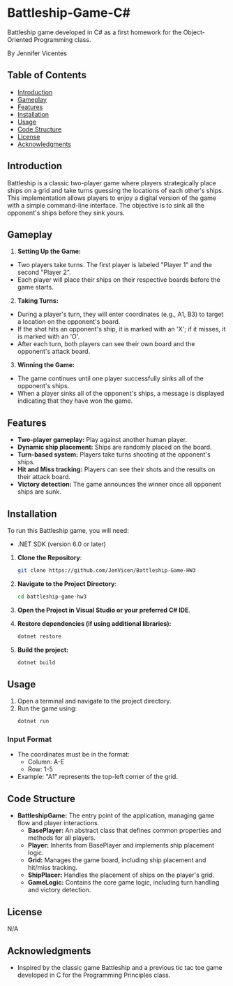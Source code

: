 # Battleship-Game-C#

Battleship game developed in C# as a first homework for the Object-Oriented Programming class.

By Jennifer Vicentes

## Table of Contents

- [Introduction](#introduction)
- [Gameplay](#gameplay)
- [Features](#features)
- [Installation](#installation)
- [Usage](#usage)
- [Code Structure](#code-structure)
- [License](#license)
- [Acknowledgments](#acknowledgments)

## Introduction

Battleship is a classic two-player game where players strategically place ships on a grid and take turns guessing the locations of each other's ships. This implementation allows players to enjoy a digital version of the game with a simple command-line interface. The objective is to sink all the opponent's ships before they sink yours.

## Gameplay

1. **Setting Up the Game:**
- Two players take turns. The first player is labeled "Player 1" and the second "Player 2".
- Each player will place their ships on their respective boards before the game starts.

2. **Taking Turns:**
- During a player's turn, they will enter coordinates (e.g., A1, B3) to target a location on the opponent's board.
- If the shot hits an opponent's ship, it is marked with an 'X'; if it misses, it is marked with an 'O'.
- After each turn, both players can see their own board and the opponent's attack board.

3. **Winning the Game:**
- The game continues until one player successfully sinks all of the opponent's ships.
- When a player sinks all of the opponent's ships, a message is displayed indicating that they have won the game.


## Features

- **Two-player gameplay:** Play against another human player.
- **Dynamic ship placement:** Ships are randomly placed on the board.
- **Turn-based system:** Players take turns shooting at the opponent's ships.
- **Hit and Miss tracking:** Players can see their shots and the results on their attack board.
- **Victory detection:** The game announces the winner once all opponent ships are sunk.

## Installation

To run this Battleship game, you will need:

- .NET SDK (version 6.0 or later)

1. **Clone the Repository**:
   ```bash
   git clone https://github.com/JenVicen/Battleship-Game-HW3
   ```

2. **Navigate to the Project Directory**:
   ```bash
   cd battleship-game-hw3
   ```

3. **Open the Project in Visual Studio or your preferred C# IDE**.

4. **Restore dependencies (if using additional libraries):**
    ```bash
   dotnet restore
   ```

5. **Build the project:**
    ```bash
   dotnet build
   ```

## Usage

1. Open a terminal and navigate to the project directory.
2. Run the game using:
    ```bash
   dotnet run
   ```

### Input Format

- The coordinates must be in the format:
  - Column: A-E
  - Row: 1-5
- Example: "A1" represents the top-left corner of the grid.

## Code Structure

- **BattleshipGame:** The entry point of the application, managing game flow and player interactions.
    - **BasePlayer:** An abstract class that defines common properties and methods for all players.
    - **Player:** Inherits from BasePlayer and implements ship placement logic.
    - **Grid:** Manages the game board, including ship placement and hit/miss tracking.
    - **ShipPlacer:** Handles the placement of ships on the player's grid.
    - **GameLogic:** Contains the core game logic, including turn handling and victory detection.

## License

N/A

## Acknowledgments

- Inspired by the classic game Battleship and a previous tic tac toe game developed in C for the Programming Principles class.